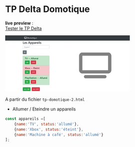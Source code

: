 # TP Delta Domotique
**live preview** :  
[Tester le TP Delta](https://www.sevenvalley.fr/tp-javascript/tpd)

<img src="../../img/tp/tpd.webp" width="400">


A partir du fichier <code>tp-domotique-2.html</code>  
- Allumer / Eteindre un appareils  


```js
const appareils =[
    {name:'TV', status:'allumé'},
    {name:'Xbox', status:'éteint'},
    {name:'Machine à café', status:'allumé'}
];
```
